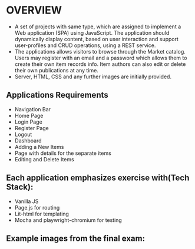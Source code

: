 # OVERVIEW

-   A set of projects with same type, which are assigned to implement a Web application (SPA) using JavaScript. The application should dynamically display content, based on user interaction and support user-profiles and CRUD operations, using a REST service.
-   The applications allows visitors to browse through the Market catalog. Users may register with an email and a password which allows them to create their own item records info. Item authors can also edit or delete their own publications at any time.
-   Server, HTML, CSS and any further images are initially provided.

## Applications Requirements

-   Navigation Bar
-   Home Page
-   Login Page
-   Register Page
-   Logout
-   Dashboard
-   Adding a New Items
-   Page with details for the separate items
-   Editing and Delete Items

## Each application emphasizes exercise with(Tech Stack):

-   Vanilla JS
-   Page.js for routing
-   Lit-html for templating
-   Mocha and playwright-chromium for testing

## Example images from the final exam:
